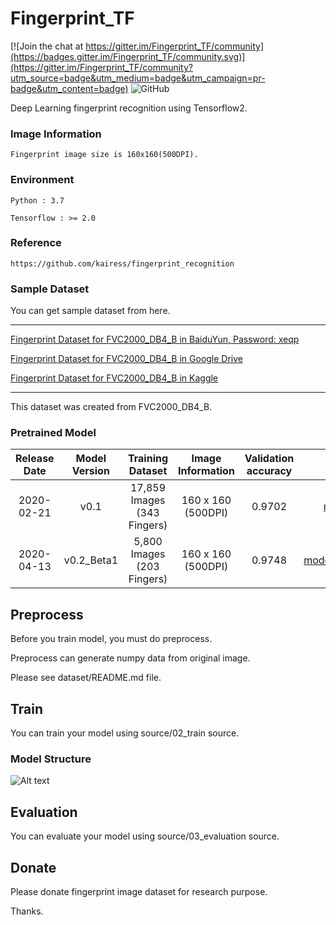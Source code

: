 # Fingerprint_TF

[![Join the chat at https://gitter.im/Fingerprint_TF/community](https://badges.gitter.im/Fingerprint_TF/community.svg)](https://gitter.im/Fingerprint_TF/community?utm_source=badge&utm_medium=badge&utm_campaign=pr-badge&utm_content=badge) ![GitHub](https://img.shields.io/github/license/JinZhuXing/Fingerprint_TF)

Deep Learning fingerprint recognition using Tensorflow2.

### Image Information
    Fingerprint image size is 160x160(500DPI).

### Environment
    Python : 3.7

    Tensorflow : >= 2.0

### Reference
    https://github.com/kairess/fingerprint_recognition

### Sample Dataset
You can get sample dataset from here.

---

[Fingerprint Dataset for FVC2000_DB4_B in BaiduYun, Password: xeqp](https://pan.baidu.com/s/1Y4L5xgHNK47BeR9bVbRrqA)

[Fingerprint Dataset for FVC2000_DB4_B in Google Drive](https://drive.google.com/file/d/1ArZ9ECb9fCDW0UUGzeugaeMBT3_FD7U0/view?usp=sharing)

[Fingerprint Dataset for FVC2000_DB4_B in Kaggle](https://www.kaggle.com/peace1019/fingerprint-dataset-for-fvc2000-db4-b)

---

This dataset was created from FVC2000_DB4_B.


### Pretrained Model
| Release Date | Model Version | Training Dataset | Image Information | Validation accuracy | URL |
| :----: | :----: | :----: | :----: | :----: | :----: |
| 2020-02-21 | v0.1 | 17,859 Images (343 Fingers) | 160 x 160 (500DPI) | 0.9702 | [model.7z](https://github.com/JinZhuXing/Fingerprint_TF/releases/download/0.1/model.7z)
| 2020-04-13 | v0.2_Beta1 | 5,800 Images (203 Fingers) | 160 x 160 (500DPI) | 0.9748 | [model_0_2_b1.7z](https://github.com/JinZhuXing/Fingerprint_TF/releases/download/0.2(beta1)/model.7z)


## Preprocess

Before you train model, you must do preprocess.

Preprocess can generate numpy data from original image.

Please see dataset/README.md file.


## Train

You can train your model using source/02_train source.

### Model Structure

![Alt text](resource/Model_Structure.png "optional title")


## Evaluation

You can evaluate your model using source/03_evaluation source. 


## Donate
Please donate fingerprint image dataset for research purpose.

Thanks.
